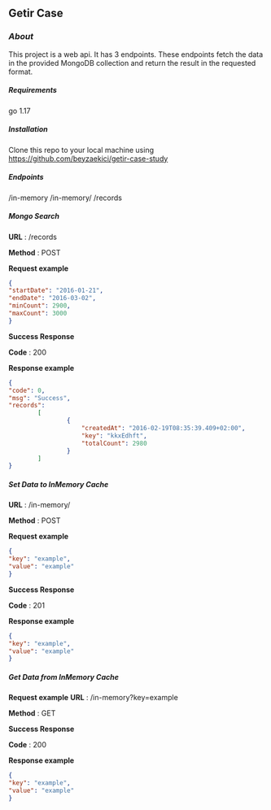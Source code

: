 ## Getir Case

### _About_

This project is a web api. It has 3 endpoints.
These endpoints fetch the data in the provided MongoDB collection and return the result in the requested format.

##### _Requirements_

go 1.17

##### _Installation_

Clone this repo to your local machine using https://github.com/beyzaekici/getir-case-study

##### _Endpoints_

/in-memory 
/in-memory/ 
/records

##### **_Mongo Search_**

**URL** :   /records

**Method** : POST

**Request example**

```json
{
"startDate": "2016-01-21",
"endDate": "2016-03-02",
"minCount": 2900,
"maxCount": 3000
}
```

**Success Response**

**Code** : 200

**Response example**

```json
{
"code": 0,
"msg": "Success",
"records":
        [
                {
                    "createdAt": "2016-02-19T08:35:39.409+02:00",
                    "key": "kkxEdhft",
                    "totalCount": 2980
                }
        ]
}
```

##### _Set Data to InMemory Cache_

**URL** : /in-memory/

**Method** : POST

**Request example**

```json
{
"key": "example",
"value": "example"
}
```

**Success Response**

**Code** : 201

**Response example**

```json
{
"key": "example",
"value": "example"
}
```

##### _Get Data from InMemory Cache_

**Request example**
**URL** : /in-memory?key=example

**Method** : GET

**Success Response**

**Code** : 200

**Response example**

```json
{
"key": "example",
"value": "example"
}
```
